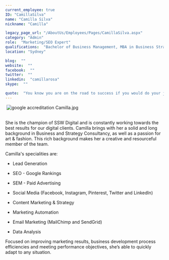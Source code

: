 ```yaml
---
current_employee: true
ID: "CamillaSilva"
name: "Camilla Silva"
nickname: "Camilla"

legacy_page_url: "/AboutUs/Employees/Pages/CamillaSilva.aspx"
category: "Admin"
role:  "Marketing/SEO Expert"
qualifications:  "Bachelor of Business Management, MBA in Business Strategic Management"
location: "Sydney"

blog:  ""
website:  ""
facebook:  ""
twitter:  ""
linkedin:  "camillarosa"
skype:  ""

quote:  "You know you are on the road to success if you would do your job, and not be paid for it.  -- Oprah Winfrey"
---
```


​ ![google accreditation Camilla.jpg](/Images/Bio/google%20accreditation%20Camilla.jpg)   
​​​​​  

She is the champion of SSW Digital and is constantly working towards the best results for our digital clients. Camilla brings with her a solid and long background in Business and Strategy Consultancy, as well as a passion for art & fashion. This rich background makes her a creative and resourceful member of the team.

Camilla's specialities are:  

*   Lead Generation
*   SEO - Google Rankings
*   SEM - Paid Advertising  

*   Social Media (Facebook, Instagram, Pinterest, Twitter and LinkedIn)  

*   Content Marketing & Strategy
*   Marketing Automation
*   Email Marketing (MailChimp and SendGrid)
*   Data Analysis  

Focused on improving marketing results, business development process efficiencies and meeting performance objectives, she’s able to quickly adapt to any situation.